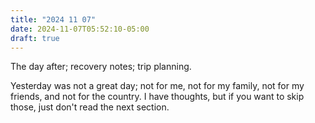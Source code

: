 ```yaml
---
title: "2024 11 07"
date: 2024-11-07T05:52:10-05:00
draft: true
---
```


The day after; recovery notes; trip planning.<!--more-->

Yesterday was not a great day; not for me, not for my family, not for my
friends, and not for the country. I have thoughts, but if you want to skip
those, just don't read the next section.

